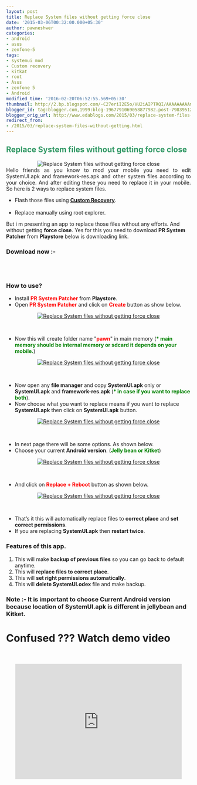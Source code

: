```yaml
---
layout: post
title: Replace System files without getting force close
date: '2015-03-06T00:32:00.000+05:30'
author: pawneshwer
categories:
- android
- asus
- zenfone-5
tags:
- systemui mod
- Custom recovery
- kitkat
- root
- Asus
- zenfone 5
- Android
modified_time: '2016-02-20T06:52:55.569+05:30'
thumbnail: http://2.bp.blogspot.com/-C27eriI2E5o/VU2iAIPTRQI/AAAAAAAAAmQ/wQkR17Mk8gg/s72-c/ic_launcher-web1-300x200.png
blogger_id: tag:blogger.com,1999:blog-1967791069058877982.post-7983951297094177299
blogger_orig_url: http://www.edablogs.com/2015/03/replace-system-files-without-getting.html
redirect_from:
- /2015/03/replace-system-files-without-getting.html
---
```


<div dir="ltr" style="text-align: left;" trbidi="on"><h2><span style="color: #339966;">Replace System files without getting force close</span></h2><div class="separator" style="clear: both; text-align: center;"><img alt="Replace System files without getting force close" border="0" src="http://2.bp.blogspot.com/-C27eriI2E5o/VU2iAIPTRQI/AAAAAAAAAmQ/wQkR17Mk8gg/s1600/ic_launcher-web1-300x200.png" title="Replace System files without getting force close" /></div><div style="text-align: justify;">Hello friends as you know to mod your mobile you need to edit SystemUI.apk and framework-res.apk and other system files according to your choice. And after editing these you need to replace it in your mobile. So here is 2 ways to replace system files.</div><ul><li>Flash those files using <a href="http://xdablogs.com/android/latest-philz-recovery-for-asus-zenfone-5/" target="_blank" title="Latest philZ recovery for Asus zenfone 5"><b>Custom Recovery</b></a>.</li><br /><li>Replace manually using root explorer.</li></ul>But i m presenting an app to replace those files without any efforts. And without getting <b>force close</b>. Yes for this you need to download <b>PR System Patcher</b> from <b>Playstore</b> below is downloading link.<br /><h3><div class="alert alert-success" role="alert">Download now :-</div></h3><br /><article id="default-usage"><div class="to-lock" style="display:none;"><div style="text-align: center;"><a class="btn" href="https://play.google.com/store/apps/details?id=com.xdablogs.PRSP" target="_blank">Install Now free</a></div><br /><div style="text-align: center;"><a class="btn" href="https://play.google.com/store/apps/details?id=com.xdablogs.PRSP.pro" target="_blank">Install Now Pro (1$)</a></div><br /></div></article><br /><h3><div class="alert alert-question" role="alert">How to use?</div></h3><ul><li>Install <span style="color: red;"><b>PR System Patcher</b></span> from <b>Playstore</b>.</li><li>Open <span style="color: red;"><b>PR System Patcher</b></span> and click on <span style="color: red;"><b>Create</b></span> button as show below.</li></ul><div class="separator" style="clear: both; text-align: center;"><a target="_blank" href="http://1.bp.blogspot.com/-mcL8YlC5gk0/VU2k1Q3__YI/AAAAAAAAAmo/IepxUAtd63E/s1600/Screenshot_2015-02-28-23-41-32.jpg" imageanchor="1" style="margin-left: 1em; margin-right: 1em;"><img alt="Replace System files without getting force close" border="0" class="lazy" data-src="http://1.bp.blogspot.com/-er7_lFKePXY/VU2mzNxXlII/AAAAAAAAAnI/v9eOxn94bK0/s1600/Screenshot_2015-02-28-23-41-32-300x200.jpg" title="Replace System files without getting force close" /></a></div><ul></ul><br /><ul><li>Now this will create folder name "<span style="color: red;"><b>pawn</b></span>" in main memory (<b><span style="color: green;">* main memory should be internal memory or sdcard it depends on your mobile.</span></b>)</li></ul><div class="separator" style="clear: both; text-align: center;"><a target="_blank" href="http://4.bp.blogspot.com/-h2A5aeC3Q2g/VU2k20rPU2I/AAAAAAAAAm8/H2NK48URERo/s1600/Screenshot_2015-03-05-16-28-44.jpg" imageanchor="1" style="margin-left: 1em; margin-right: 1em;"><img alt="Replace System files without getting force close" border="0" class="lazy" data-src="http://4.bp.blogspot.com/-9N1dKNOi0AE/VU2mz0PngyI/AAAAAAAAAnU/I-vw843fLsI/s1600/Screenshot_2015-03-05-16-28-44-300x200.jpg" title="Replace System files without getting force close" /></a></div><ul></ul><br /><ul><li>Now open any <b>file manager</b> and copy <b>SystemUI.apk</b> only or <b>SystemUI.apk</b> and <b>framework-res.apk</b> (<span style="color: green;"><b>* in case if you want to replace both</b></span>).</li><li>Now choose what you want to replace means if you want to replace <b>SystemUI.apk</b> then click on <b>SystemUI.apk</b> button.</li></ul><div class="separator" style="clear: both; text-align: center;"><a target="_blank" href="http://1.bp.blogspot.com/-mcL8YlC5gk0/VU2k1Q3__YI/AAAAAAAAAmo/IepxUAtd63E/s1600/Screenshot_2015-02-28-23-41-32.jpg" imageanchor="1" style="margin-left: 1em; margin-right: 1em;"><img alt="Replace System files without getting force close" border="0" class="lazy" data-src="http://1.bp.blogspot.com/-er7_lFKePXY/VU2mzNxXlII/AAAAAAAAAnI/v9eOxn94bK0/s1600/Screenshot_2015-02-28-23-41-32-300x200.jpg" title="Replace System files without getting force close" /></a></div><ul></ul><br /><ul><li>In next page there will be some options. As shown below.</li><li>Choose your current <b>Android version</b>. (<span style="color: green;"><b>Jelly bean or Kitket</b></span>)</li></ul><div class="separator" style="clear: both; text-align: center;"><a target="_blank" href="http://4.bp.blogspot.com/-LCiXKJ2rNDI/VU2k0w1gjuI/AAAAAAAAAmg/BfslUsXF9aM/s1600/Screenshot_2015-02-28-23-41-41.jpg" imageanchor="1" style="margin-left: 1em; margin-right: 1em;"><img alt="Replace System files without getting force close" border="0" class="lazy" data-src="http://4.bp.blogspot.com/-eitWP-PJ2b0/VU2m6b4-D9I/AAAAAAAAAng/6PcRJ1nxEkA/s1600/Screenshot_2015-02-28-23-41-41-300x200.jpg" title="Replace System files without getting force close" /></a></div><ul></ul><br /><ul><li>And click on <span style="color: red;"><b>Replace + Reboot</b></span> button as shown below.</li></ul><div class="separator" style="clear: both; text-align: center;"><a target="_blank" href="http://1.bp.blogspot.com/-GVpT6VEdUNg/VU2k0TmsoRI/AAAAAAAAAmc/XMjw89bcVCQ/s1600/Screenshot_2015-02-28-23-42-44.jpg" imageanchor="1" style="margin-left: 1em; margin-right: 1em;"><img alt="Replace System files without getting force close" border="0" class="lazy" data-src="http://4.bp.blogspot.com/-7NuzHjDq9ZY/VU2mzIoyS6I/AAAAAAAAAnM/FLMWVJLU4rg/s1600/Screenshot_2015-02-28-23-42-44-300x200.jpg" title="Replace System files without getting force close"/></a></div><ul></ul><br /><ul><li>That’s it this will automatically replace files to <b>correct place</b> and <b>set correct permissions</b>.</li><li>If you are replacing <b>SystemUI.apk</b> then <b>restart twice</b>.</li></ul><h3><div class="alert alert-info" role="alert">Features of this app.</div></h3><ol><li>This will make <b>backup of previous files</b> so you can go back to default anytime.</li><li>This will <b>replace files to correct place</b>.</li><li>This will <b>set right permissions automatically</b>.</li><li>This will <b>delete SystemUI.odex</b> file and make backup.</li></ol><h3><div class="alert alert-warning" role="alert">Note :- It is important to choose Current Android version because location of SystemUI.apk is different in jellybean and Kitket.</div></h3><h1><div class="alert alert-question" role="alert">Confused ??? Watch demo video</div></h1><br /><center><br /><iframe allowfullscreen="allowfullscreen" frameborder="0" height="315" src="https://www.youtube.com/embed/1I1QRQVsz2A" width="90%"></iframe></center><br /></div>